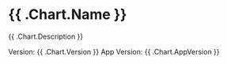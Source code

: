 # {{ .Chart.Name }}

{{ .Chart.Description }}

Version: {{ .Chart.Version }}
App Version: {{ .Chart.AppVersion }}
